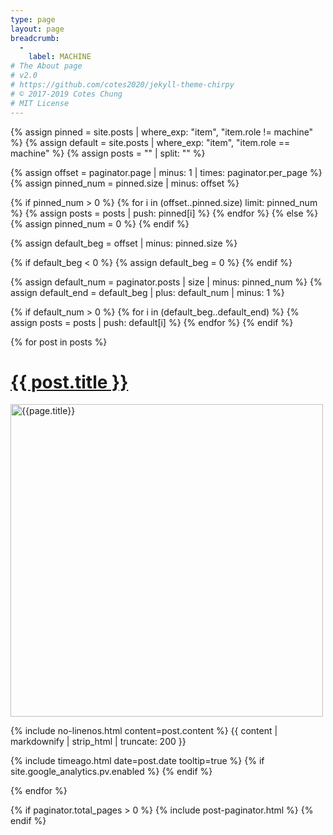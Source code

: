 ```yaml
---
type: page
layout: page
breadcrumb:
  -
    label: MACHINE
# The About page
# v2.0
# https://github.com/cotes2020/jekyll-theme-chirpy
# © 2017-2019 Cotes Chung
# MIT License
---
```


{% assign pinned = site.posts | where_exp: "item", "item.role != machine"  %}
{% assign default = site.posts | where_exp: "item", "item.role == machine"  %}
{% assign posts = "" | split: "" %}

<!-- Get pinned posts -->

{% assign offset = paginator.page | minus: 1 | times: paginator.per_page %}
{% assign pinned_num = pinned.size | minus: offset %}

{% if pinned_num > 0 %}
  {% for i in (offset..pinned.size) limit: pinned_num %}
    {% assign posts = posts | push: pinned[i] %}
  {% endfor %}
{% else %}
  {% assign pinned_num = 0 %}
{% endif %}


<!-- Get default posts -->

{% assign default_beg = offset | minus: pinned.size %}

{% if default_beg < 0 %}
  {% assign default_beg = 0 %}
{% endif %}

{% assign default_num = paginator.posts | size | minus: pinned_num  %}
{% assign default_end = default_beg | plus: default_num | minus: 1 %}

{% if default_num > 0 %}
  {% for i in (default_beg..default_end) %}
    {% assign posts = posts | push: default[i] %}
  {% endfor %}
{% endif %}


<div id="post-list">

{% for post in posts %}

  <div class="post-preview">
    <div class="d-flex justify-content-between pr-xl-2">
      <h1><a href="{{ post.url | relative_url }}">{{ post.title }}</a></h1>
    </div>
  <div class="page-cover-image">
        <img src="{{ "https://manitorpotterk.github.io" | append : post.image }}" alt="{{page.title}}" width="500" height="500">
    </div>
    <div class="post-content">
      <p>
        {% include no-linenos.html content=post.content %}
        {{ content | markdownify | strip_html | truncate: 200 }}
      </p>
    </div>
    <div class="post-meta text-muted">
      <!-- posted date -->
      <i class="far fa-clock fa-fw"></i>
      {% include timeago.html date=post.date tooltip=true %}
      <!-- page views -->
      {% if site.google_analytics.pv.enabled %}
      <i class="far fa-eye fa-fw"></i>
      <span id="pv_{{-post.title-}}" class="pageviews">
        <i class="fas fa-spinner fa-spin fa-fw"></i>
      </span>
      {% endif %}
    </div>
  </div> <!-- .post-review -->

{% endfor %}

</div> <!-- #post-list -->

{% if paginator.total_pages > 0 %}
  {% include post-paginator.html %}
{% endif %}
